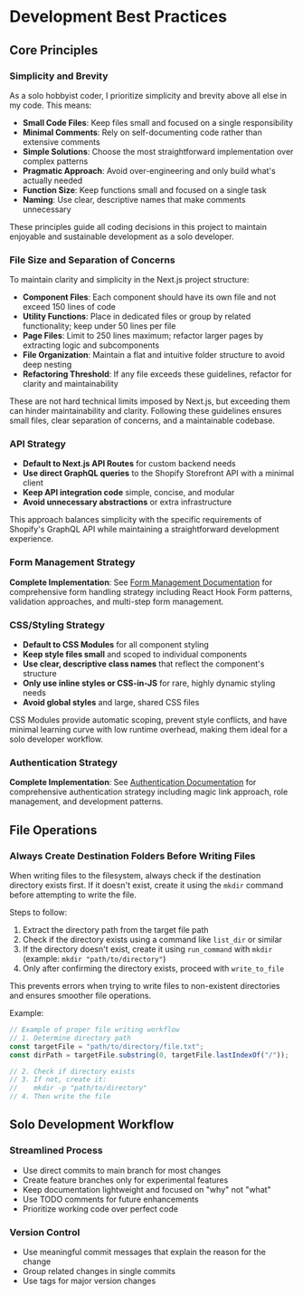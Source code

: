 # Development Best Practices

## Core Principles

### Simplicity and Brevity

As a solo hobbyist coder, I prioritize simplicity and brevity above all else in my code. This means:

- **Small Code Files**: Keep files small and focused on a single responsibility
- **Minimal Comments**: Rely on self-documenting code rather than extensive comments
- **Simple Solutions**: Choose the most straightforward implementation over complex patterns
- **Pragmatic Approach**: Avoid over-engineering and only build what's actually needed
- **Function Size**: Keep functions small and focused on a single task
- **Naming**: Use clear, descriptive names that make comments unnecessary

These principles guide all coding decisions in this project to maintain enjoyable and sustainable development as a solo developer.

### File Size and Separation of Concerns

To maintain clarity and simplicity in the Next.js project structure:

- **Component Files**: Each component should have its own file and not exceed 150 lines of code
- **Utility Functions**: Place in dedicated files or group by related functionality; keep under 50 lines per file
- **Page Files**: Limit to 250 lines maximum; refactor larger pages by extracting logic and subcomponents
- **File Organization**: Maintain a flat and intuitive folder structure to avoid deep nesting
- **Refactoring Threshold**: If any file exceeds these guidelines, refactor for clarity and maintainability

These are not hard technical limits imposed by Next.js, but exceeding them can hinder maintainability and clarity. Following these guidelines ensures small files, clear separation of concerns, and a maintainable codebase.

### API Strategy

- **Default to Next.js API Routes** for custom backend needs
- **Use direct GraphQL queries** to the Shopify Storefront API with a minimal client
- **Keep API integration code** simple, concise, and modular
- **Avoid unnecessary abstractions** or extra infrastructure

This approach balances simplicity with the specific requirements of Shopify's GraphQL API while maintaining a straightforward development experience.

### Form Management Strategy

**Complete Implementation**: See [Form Management Documentation](../concerns/form-management.md) for comprehensive form handling strategy including React Hook Form patterns, validation approaches, and multi-step form management.

### CSS/Styling Strategy

- **Default to CSS Modules** for all component styling
- **Keep style files small** and scoped to individual components
- **Use clear, descriptive class names** that reflect the component's structure
- **Only use inline styles or CSS-in-JS** for rare, highly dynamic styling needs
- **Avoid global styles** and large, shared CSS files

CSS Modules provide automatic scoping, prevent style conflicts, and have minimal learning curve with low runtime overhead, making them ideal for a solo developer workflow.

### Authentication Strategy

**Complete Implementation**: See [Authentication Documentation](../concerns/authentication.md) for comprehensive authentication strategy including magic link approach, role management, and development patterns.

## File Operations

### Always Create Destination Folders Before Writing Files

When writing files to the filesystem, always check if the destination directory exists first. If it doesn't exist, create it using the `mkdir` command before attempting to write the file.

Steps to follow:
1. Extract the directory path from the target file path
2. Check if the directory exists using a command like `list_dir` or similar
3. If the directory doesn't exist, create it using `run_command` with `mkdir` (example: `mkdir "path/to/directory"`)
4. Only after confirming the directory exists, proceed with `write_to_file`

This prevents errors when trying to write files to non-existent directories and ensures smoother file operations.

Example:
```javascript
// Example of proper file writing workflow
// 1. Determine directory path
const targetFile = "path/to/directory/file.txt";
const dirPath = targetFile.substring(0, targetFile.lastIndexOf("/"));

// 2. Check if directory exists 
// 3. If not, create it: 
//    mkdir -p "path/to/directory"
// 4. Then write the file
```

## Solo Development Workflow

### Streamlined Process

- Use direct commits to main branch for most changes
- Create feature branches only for experimental features
- Keep documentation lightweight and focused on "why" not "what"
- Use TODO comments for future enhancements
- Prioritize working code over perfect code

### Version Control

- Use meaningful commit messages that explain the reason for the change
- Group related changes in single commits
- Use tags for major version changes
